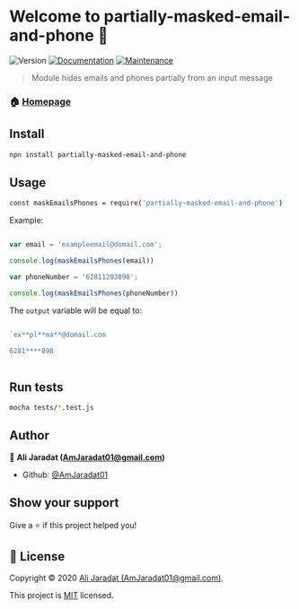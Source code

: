 # Welcome to partially-masked-email-and-phone 👋
![Version](https://img.shields.io/badge/version-1.0.0-blue.svg?cacheSeconds=2592000)
[![Documentation](https://img.shields.io/badge/documentation-yes-brightgreen.svg)](https://github.com/AmJaradat01/Partially-mask-email-phone#readme)
[![Maintenance](https://img.shields.io/badge/Maintained%3F-yes-green.svg)](https://github.com/AmJaradat01/Partially-mask-email-phone/graphs/commit-activity)

> Module hides emails and phones partially from an input message

### 🏠 [Homepage](https://github.com/AmJaradat01/Partially-mask-email-phone#readme)

## Install

```sh
npn install partially-masked-email-and-phone
```

## Usage

```sh
const maskEmailsPhones = require('partially-masked-email-and-phone')
```
Example:

```javascript

var email = 'exampleemail@domail.com';

console.log(maskEmailsPhones(email))

var phoneNumber = '62811203898';

console.log(maskEmailsPhones(phoneNumber))

```

The `output` variable will be equal to: 

```javascript

`ex**pl**ma**@domail.com

6281****898
`

```

## Run tests

```sh
mocha tests/*.test.js
```

## Author

👤 **Ali Jaradat (AmJaradat01@gmail.com)**

* Github: [@AmJaradat01](https://github.com/AmJaradat01)

## Show your support

Give a ⭐️ if this project helped you!


## 📝 License

Copyright © 2020 [Ali Jaradat (AmJaradat01@gmail.com)](https://github.com/AmJaradat01).

This project is [MIT](https://github.com/AmJaradat01/Partially-mask-email-phone/blob/master/LICENSE) licensed.
